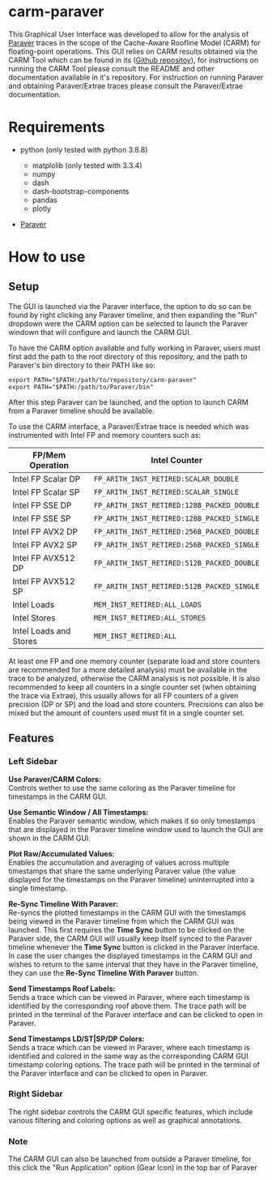 # carm-paraver

This Graphical User Interface was developed to allow for the analysis of [Paraver](https://tools.bsc.es/paraver) traces in the scope of the Cache-Aware Roofline Model (CARM) for floating-point operations. This GUI relies on CARM results obtained via the CARM Tool which can be found in its ([Github repositoy](https://github.com/champ-hub/carm-roofline)), for instructions on running the CARM Tool please consult the README and other documentation available in it's repository. For instruction on running Paraver and obtaining Paraver/Extrae traces please consult the Paraver/Extrae documentation.

# Requirements
- python (only tested with python 3.8.8)
    - matplolib (only tested with 3.3.4)
    - numpy
    - dash
    - dash-bootstrap-components
    - pandas
    - plotly

- [Paraver](https://tools.bsc.es/downloads)

# How to use

## Setup
The GUI is launched via the Paraver interface, the option to do so can be found by right clicking any Paraver timeline, and then expanding the "Run" dropdown were the CARM option can be selected to launch the Paraver windown that will configure and launch the CARM GUI.

To have the CARM option available and fully working in Paraver, users must first add the path to the root directory of this repository, and the path to Paraver's bin directory to their PATH like so: 

```
export PATH="$PATH:/path/to/repository/carm-paraver"
export PATH="$PATH:/path/to/Paraver/bin"

```

After this step Paraver can be launched, and the option to launch CARM from a Paraver timeline should be available.

To use the CARM interface, a Paraver/Extrae trace is needed which was instrumented with Intel FP and memory counters such as:

| FP/Mem Operation       | Intel Counter                              |
| ---------------------- | ------------------------------------------ |
| Intel FP Scalar DP     | `FP_ARITH_INST_RETIRED:SCALAR_DOUBLE`      |
| Intel FP Scalar SP     | `FP_ARITH_INST_RETIRED:SCALAR_SINGLE`      |
| Intel FP SSE DP        | `FP_ARITH_INST_RETIRED:128B_PACKED_DOUBLE` |
| Intel FP SSE SP        | `FP_ARITH_INST_RETIRED:128B_PACKED_SINGLE` |
| Intel FP AVX2 DP       | `FP_ARITH_INST_RETIRED:256B_PACKED_DOUBLE` |
| Intel FP AVX2 SP       | `FP_ARITH_INST_RETIRED:256B_PACKED_SINGLE` |
| Intel FP AVX512 DP     | `FP_ARITH_INST_RETIRED:512B_PACKED_DOUBLE` |
| Intel FP AVX512 SP     | `FP_ARITH_INST_RETIRED:512B_PACKED_SINGLE` |
| Intel Loads            | `MEM_INST_RETIRED:ALL_LOADS`               |
| Intel Stores           | `MEM_INST_RETIRED:ALL_STORES`              |
| Intel Loads and Stores | `MEM_INST_RETIRED:ALL`                     |


At least one FP and one memory counter (separate load and store counters are recommended for a more detailed analysis) must be available in the trace to be analyzed, otherwise the CARM analysis is not possible. It is also recommended to keep all counters in a single counter set (when obtaining the trace via Extrae), this usually allows for all FP counters of a given precision (DP or SP) and the load and store counters. Precisions can also be mixed but the amount of counters used must fit in a single counter set.


## Features

### Left Sidebar

**Use Paraver/CARM Colors:**  
Controls wether to use the same coloring as the Paraver timeline for timestamps in the CARM GUI.

**Use Semantic Window / All Timestamps:**  
Enables the Paraver semantic window, which makes it so only timestamps that are displayed in the Paraver timeline window used to launch the GUI are shown in the CARM GUI.

**Plot Raw/Accumulated Values:**  
Enables the accumulation and averaging of values across multiple timestamps that share the same underlying Paraver value (the value displayed for the timestamps on the Paraver timeline) uninterrupted into a single timestamp.

**Re-Sync Timeline With Paraver:**  
Re-syncs the plotted timestamps in the CARM GUI with the timestamps being viewed in the Paraver timeline from which the CARM GUI was launched. This first requires the **Time Sync** button to be clicked on the Paraver side, the CARM GUI will usually keep itself synced to the Paraver timeline whenever the **Time Sync** button is clicked in the Paraver interface. In case the user changes the displayed timestamps in the CARM GUI and wishes to return to the same interval that they have in the Paraver timeline, they can use the **Re-Sync Timeline With Paraver** button.

**Send Timestamps Roof Labels:**  
Sends a trace which can be viewed in Paraver, where each timestamp is identified by the corresponding roof above them. The trace path will be printed in the terminal of the Paraver interface and can be clicked to open in Paraver.

**Send Timestamps LD/ST|SP/DP Colors:**  
Sends a trace which can be viewed in Paraver, where each timestamp is identified and colored in the same way as the corresponding CARM GUI timestamp coloring options. The trace path will be printed in the terminal of the Paraver interface and can be clicked to open in Paraver.

### Right Sidebar  
The right sidebar controls the CARM GUI specific features, which include various filtering and coloring options as well as graphical annotations.

### Note
The CARM GUI can also be launched from outside a Paraver timeline, for this click the "Run Application" option (Gear Icon) in the top bar of Paraver